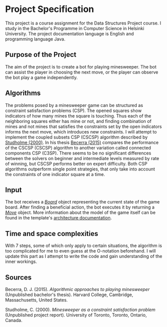 # Project Specification

This project is a course assignment for the Data Structures Project course. I study in the Bachelor's Programme in Computer Science in Helsinki University. The project documentation language is English and programming language Java.

## Purpose of the Project

The aim of the project is to create a bot for playing minesweeper. The bot can assist the player in choosing the next move, or the player can observe the bot play a game independently.

## Algorithms

The problems posed by a minesweeper game can be structured as constraint satisfaction problems (CSP). The opened squares show indicators of how many mines the square is touching. Thus each of the neighboring squares either has mine or not, and finding combination of mines and not mines that satisfies the constraints set by the open indicators informs the next move, which introduces new constraints. I will attempt to implement the coupled subsets CSP (CSCSP) algorithm described by [Studholme (2000)](http://www.cs.toronto.edu/~cvs/minesweeper/minesweeper.pdf). In his thesis [Becerra (2015)](https://dash.harvard.edu/bitstream/handle/1/14398552/BECERRA-SENIORTHESIS-2015.pdf) compares the performance of the CSCSP (CSCSP) algorithm to another variation called connected components CSP (C3SP). There seems to be no significant differences between the solvers on beginner and intermediate levels measured by rate of winning, but CSCSP performs better on expert difficulty. Both CSP algorithms outperform single point strategies, that only take into account the constraints of one indicator square at a time.

## Input

The bot receives a [*Board*](https://github.com/maariaw/minesweeper-helper/blob/master/src/main/java/minesweeper/model/Board.java) object representing the current state of the game board. After finding a beneficial action, the bot executes it by returning a [*Move*](https://github.com/maariaw/minesweeper-helper/blob/master/src/main/java/minesweeper/model/Move.java) object. More information about the model of the game itself can be found in the template's [architecture documentation](https://github.com/maariaw/minesweeper-helper/blob/master/documentation/template-documentation/Architecture-Documentation.md).

## Time and space complexities

With 7 steps, some of which only apply to certain situations, the algorithm is too complicated for me to even guess at the O-notation beforehand. I will update this part as I attempt to write the code and gain understanding of the inner workings.

## Sources

Becerra, D. J. (2015). *Algorithmic approaches to playing minesweeper* (Unpublished bachelor's thesis). Harvard College, Cambridge, Massachusetts, United States.

Studholme, C. (2000). *Minesweeper as a constraint satisfaction problem* (Unpublished project report). University of Toronto, Toronto, Ontario, Canada.


